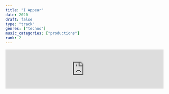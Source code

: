 ```yaml
---
title: "I Appear"
date: 2020
draft: false
type: "track"
genres: ["techno"]
music_categories: ["productions"]
rank: 2
---
```

<iframe width="100%" height="125" scrolling="no" frameborder="no" allow="autoplay" src="https://w.soundcloud.com/player/?url=https%3A//api.soundcloud.com/tracks/803820382&color=%23ff5500&auto_play=false&hide_related=true&show_comments=false&show_user=true&show_reposts=false&show_teaser=true"></iframe>